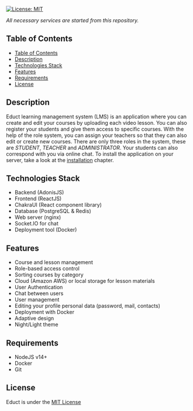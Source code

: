[![License: MIT](https://img.shields.io/badge/License-MIT-yellow.svg)](https://opensource.org/licenses/MIT)

_All necessary services are started from this repository._

## Table of Contents

- [Table of Contents](#table-of-contents)
- [Description](#description)
- [Technologies Stack](#technologies-stack)
- [Features](#features)
- [Requirements](#requirements)
- [License](#license)

## Description

Educt learning management system (LMS) is an application where you can create and edit your courses by uploading each video lesson. You can also register your students and give them access to specific courses. With the help of the role system, you can assign your teachers so that they can also edit or create new courses. There are only three roles in the system, these are _STUDENT_, _TEACHER_ and _ADMINISTRATOR_. Your students can also correspond with you via online chat. To install the application on your server, take a look at the [installation](#Installation) chapter.

## Technologies Stack

- Backend (AdonisJS)
- Frontend (ReactJS)
- ChakraUI (React component library)
- Database (PostgreSQL & Redis)
- Web server (nginx)
- Socket.IO for chat
- Deployment tool (Docker)

## Features

- Сourse and lesson management
- Role-based access control
- Sorting courses by category
- Cloud (Amazon AWS) or local storage for lesson materials
- User Authentication
- Chat between users
- User management
- Editing your profile personal data (password, mail, contacts)
- Deployment with Docker
- Adaptive design
- Night/Light theme

<!-- ## Demo

---

You can see the demo application [here](#). -->

<!-- ## Installation

--- -->

## Requirements

- NodeJS v14+
- Docker
- Git

## License

Educt is under the [MIT License](https://github.com/sergeyyarkov/educt/blob/main/LICENSE)

